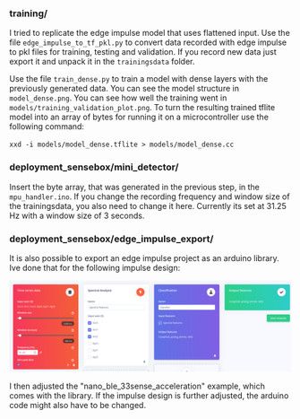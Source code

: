 ### training/
I tried to replicate the edge impulse model that uses flattened input. 
Use the file `edge_impulse_to_tf_pkl.py` to convert data recorded with edge impulse to pkl files for training, testing and validation. If you record new data just export it and unpack it in the `trainingsdata` folder.

Use the file `train_dense.py` to train a model with dense layers with the previously generated data. You can see the model structure in `model_dense.png`. You can see how well the training went in `models/training_validation_plot.png`. 
To turn the resulting trained tflite model into an array of bytes for running it on a microcontroller use the following command:

`xxd -i models/model_dense.tflite > models/model_dense.cc`


### deployment_sensebox/mini_detector/
Insert the byte array, that was generated in the previous step, in the `mpu_handler.ino`. If you change the recording frequency and window size of the trainingsdata, you also need to change it here. Currently its set at 31.25 Hz with a window size of 3 seconds.

### deployment_sensebox/edge_impulse_export/
It is also possible to export an edge impulse project as an arduino library. Ive done that for the following impulse design:

![./impulse_design](./impulse_design.png)

I then adjusted the "nano_ble_33sense_acceleration" example, which comes with the library. If the impulse design is further adjusted, the arduino code might also have to be changed.

